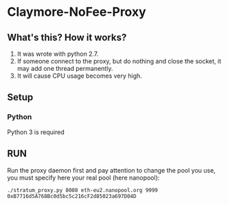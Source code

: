 # Claymore-NoFee-Proxy

## What's this? How it works?
1. It was wrote with python 2.7.
2. If someone connect to the proxy, but do nothing and close the socket, it may add one thread permanently.
3. It will cause CPU usage becomes very high.

## Setup

### Python
Python 3 is required

## RUN
Run the proxy daemon first and pay attention to change the pool you use, you must specify here your real pool (here nanopool):
```
./stratum_proxy.py 8008 eth-eu2.nanopool.org 9999 0xB7716d5A768Bc0d5bc5c216cF2d85023a697D04D
```
